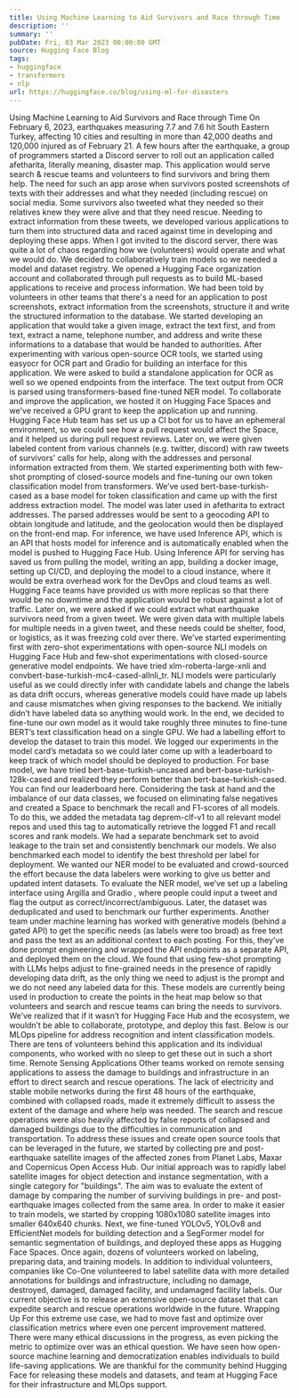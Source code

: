 ```yaml
---
title: Using Machine Learning to Aid Survivors and Race through Time
description: ''
summary: ''
pubDate: Fri, 03 Mar 2023 00:00:00 GMT
source: Hugging Face Blog
tags:
- huggingface
- transformers
- nlp
url: https://huggingface.co/blog/using-ml-for-disasters
---
```


Using Machine Learning to Aid Survivors and Race through Time
On February 6, 2023, earthquakes measuring 7.7 and 7.6 hit South Eastern Turkey, affecting 10 cities and resulting in more than 42,000 deaths and 120,000 injured as of February 21.
A few hours after the earthquake, a group of programmers started a Discord server to roll out an application called afetharita, literally meaning, disaster map. This application would serve search & rescue teams and volunteers to find survivors and bring them help. The need for such an app arose when survivors posted screenshots of texts with their addresses and what they needed (including rescue) on social media. Some survivors also tweeted what they needed so their relatives knew they were alive and that they need rescue. Needing to extract information from these tweets, we developed various applications to turn them into structured data and raced against time in developing and deploying these apps.
When I got invited to the discord server, there was quite a lot of chaos regarding how we (volunteers) would operate and what we would do. We decided to collaboratively train models so we needed a model and dataset registry. We opened a Hugging Face organization account and collaborated through pull requests as to build ML-based applications to receive and process information.
We had been told by volunteers in other teams that there's a need for an application to post screenshots, extract information from the screenshots, structure it and write the structured information to the database. We started developing an application that would take a given image, extract the text first, and from text, extract a name, telephone number, and address and write these informations to a database that would be handed to authorities. After experimenting with various open-source OCR tools, we started using easyocr
for OCR part and Gradio
for building an interface for this application. We were asked to build a standalone application for OCR as well so we opened endpoints from the interface. The text output from OCR is parsed using transformers-based fine-tuned NER model.
To collaborate and improve the application, we hosted it on Hugging Face Spaces and we've received a GPU grant to keep the application up and running. Hugging Face Hub team has set us up a CI bot for us to have an ephemeral environment, so we could see how a pull request would affect the Space, and it helped us during pull request reviews.
Later on, we were given labeled content from various channels (e.g. twitter, discord) with raw tweets of survivors' calls for help, along with the addresses and personal information extracted from them. We started experimenting both with few-shot prompting of closed-source models and fine-tuning our own token classification model from transformers. We’ve used bert-base-turkish-cased as a base model for token classification and came up with the first address extraction model.
The model was later used in afetharita
to extract addresses. The parsed addresses would be sent to a geocoding API to obtain longitude and latitude, and the geolocation would then be displayed on the front-end map. For inference, we have used Inference API, which is an API that hosts model for inference and is automatically enabled when the model is pushed to Hugging Face Hub. Using Inference API for serving has saved us from pulling the model, writing an app, building a docker image, setting up CI/CD, and deploying the model to a cloud instance, where it would be extra overhead work for the DevOps and cloud teams as well. Hugging Face teams have provided us with more replicas so that there would be no downtime and the application would be robust against a lot of traffic.
Later on, we were asked if we could extract what earthquake survivors need from a given tweet. We were given data with multiple labels for multiple needs in a given tweet, and these needs could be shelter, food, or logistics, as it was freezing cold over there. We’ve started experimenting first with zero-shot experimentations with open-source NLI models on Hugging Face Hub and few-shot experimentations with closed-source generative model endpoints. We have tried xlm-roberta-large-xnli and convbert-base-turkish-mc4-cased-allnli_tr. NLI models were particularly useful as we could directly infer with candidate labels and change the labels as data drift occurs, whereas generative models could have made up labels and cause mismatches when giving responses to the backend. We initially didn’t have labeled data so anything would work.
In the end, we decided to fine-tune our own model as it would take roughly three minutes to fine-tune BERT’s text classification head on a single GPU. We had a labelling effort to develop the dataset to train this model. We logged our experiments in the model card’s metadata so we could later come up with a leaderboard to keep track of which model should be deployed to production. For base model, we have tried bert-base-turkish-uncased and bert-base-turkish-128k-cased and realized they perform better than bert-base-turkish-cased. You can find our leaderboard here.
Considering the task at hand and the imbalance of our data classes, we focused on eliminating false negatives and created a Space to benchmark the recall and F1-scores of all models. To do this, we added the metadata tag deprem-clf-v1
to all relevant model repos and used this tag to automatically retrieve the logged F1 and recall scores and rank models. We had a separate benchmark set to avoid leakage to the train set and consistently benchmark our models. We also benchmarked each model to identify the best threshold per label for deployment.
We wanted our NER model to be evaluated and crowd-sourced the effort because the data labelers were working to give us better and updated intent datasets. To evaluate the NER model, we’ve set up a labeling interface using Argilla
and Gradio
, where people could input a tweet and flag the output as correct/incorrect/ambiguous.
Later, the dataset was deduplicated and used to benchmark our further experiments.
Another team under machine learning has worked with generative models (behind a gated API) to get the specific needs (as labels were too broad) as free text and pass the text as an additional context to each posting. For this, they’ve done prompt engineering and wrapped the API endpoints as a separate API, and deployed them on the cloud. We found that using few-shot prompting with LLMs helps adjust to fine-grained needs in the presence of rapidly developing data drift, as the only thing we need to adjust is the prompt and we do not need any labeled data for this.
These models are currently being used in production to create the points in the heat map below so that volunteers and search and rescue teams can bring the needs to survivors.
We’ve realized that if it wasn’t for Hugging Face Hub and the ecosystem, we wouldn’t be able to collaborate, prototype, and deploy this fast. Below is our MLOps pipeline for address recognition and intent classification models.
There are tens of volunteers behind this application and its individual components, who worked with no sleep to get these out in such a short time.
Remote Sensing Applications
Other teams worked on remote sensing applications to assess the damage to buildings and infrastructure in an effort to direct search and rescue operations. The lack of electricity and stable mobile networks during the first 48 hours of the earthquake, combined with collapsed roads, made it extremely difficult to assess the extent of the damage and where help was needed. The search and rescue operations were also heavily affected by false reports of collapsed and damaged buildings due to the difficulties in communication and transportation.
To address these issues and create open source tools that can be leveraged in the future, we started by collecting pre and post-earthquake satellite images of the affected zones from Planet Labs, Maxar and Copernicus Open Access Hub.
Our initial approach was to rapidly label satellite images for object detection and instance segmentation, with a single category for "buildings". The aim was to evaluate the extent of damage by comparing the number of surviving buildings in pre- and post-earthquake images collected from the same area. In order to make it easier to train models, we started by cropping 1080x1080 satellite images into smaller 640x640 chunks. Next, we fine-tuned YOLOv5, YOLOv8 and EfficientNet models for building detection and a SegFormer model for semantic segmentation of buildings, and deployed these apps as Hugging Face Spaces.
Once again, dozens of volunteers worked on labeling, preparing data, and training models. In addition to individual volunteers, companies like Co-One volunteered to label satellite data with more detailed annotations for buildings and infrastructure, including no damage, destroyed, damaged, damaged facility, and undamaged facility labels. Our current objective is to release an extensive open-source dataset that can expedite search and rescue operations worldwide in the future.
Wrapping Up
For this extreme use case, we had to move fast and optimize over classification metrics where even one percent improvement mattered. There were many ethical discussions in the progress, as even picking the metric to optimize over was an ethical question. We have seen how open-source machine learning and democratization enables individuals to build life-saving applications. We are thankful for the community behind Hugging Face for releasing these models and datasets, and team at Hugging Face for their infrastructure and MLOps support.